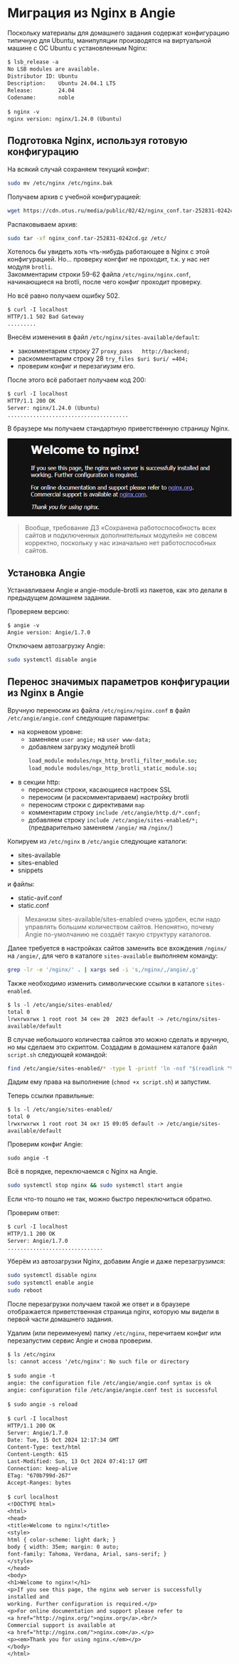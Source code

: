 # Миграция из Nginx в Angie

Поскольку материалы для домашнего задания содержат конфигурацию типичную для Ubuntu, манипуляции производятся на виртуальной машине с ОС Ubuntu с установленным Nginx:

```
$ lsb_release -a
No LSB modules are available.
Distributor ID: Ubuntu
Description:    Ubuntu 24.04.1 LTS
Release:        24.04
Codename:       noble

$ nginx -v
nginx version: nginx/1.24.0 (Ubuntu)
```

## Подготовка Nginx, используя готовую конфигурацию

На всякий случай сохраняем текущий конфиг:

```bash
sudo mv /etc/nginx /etc/nginx.bak
```

Получаем архив с учебной конфигурацией:

```bash
wget https://cdn.otus.ru/media/public/02/42/nginx_conf.tar-252831-0242cd.gz
```

Распаковываем архив:

```bash
sudo tar -xf nginx_conf.tar-252831-0242cd.gz /etc/
```

Хотелось бы увидеть хоть чть-нибудь работающее в Nginx с этой конфигурацией. Но... проверку конгфиг не проходит, т.к. у нас нет модуля `brotli`.  
Закомментарим строки 59-62 файла `/etc/nginx/nginx.conf`, начинающиеся на brotli, после чего конфиг проходит проверку.

Но всё равно получаем ошибку 502.

```
$ curl -I localhost
HTTP/1.1 502 Bad Gateway
.........
```

Внесём изменения в файл `/etc/nginx/sites-available/default`:

- закомментарим строку 27 `proxy_pass   http://backend;`
- раскомментарим строку 28 `try_files $uri $uri/ =404;`
- проверим конфиг и перезагиузим его.

После этого всё работает получаем код 200:

```
$ curl -I localhost
HTTP/1.1 200 OK
Server: nginx/1.24.0 (Ubuntu)
......................................
```

В браузере мы получаем стандартную приветственную страницу Nginx.

![](img/nginx_welcome.png)

> Вообще, требование ДЗ «Сохранена работоспособность всех сайтов и подключенных дополнительных модулей» не совсем корректно, поскольку  у нас изначально нет работоспособных сайтов.

## Установка Angie

Устанавливаем Angie и angie-module-brotli из пакетов, как это делали в предыдущем домашнем задании.

Проверяем версию:

```
$ angie -v
Angie version: Angie/1.7.0
```

Отключаем автозагрузку Angie:

```bash
sudo systemctl disable angie
```

## Перенос значимых параметров конфигурации из Nginx в Angie

Вручную переносим из файла `/etc/nginx/nginx.conf` в файл `/etc/angie/angie.conf` следующие параметры:

- на корневом уровне: 
  - заменяем `user angie;` на `user www-data;`
  - добавляем загрузку модулей brotli
    ```bash
    load_module modules/ngx_http_brotli_filter_module.so;
    load_module modules/ngx_http_brotli_static_module.so;
    ```
- в секции http:    
  - переносим строки, касающиеся настроек SSL
  - переносим (и раскомментариваем) настройку brotli
  - переносим строки с директивами `map`
  - комментарим строку `include /etc/angie/http.d/*.conf;`
  - добавляем строку `include /etc/angie/sites-enabled/*;` (предварительно заменяем `/angie/` на `/nginx/`)

Копируем из `/etc/nginx` в `/etc/angie` следующие каталоги:

- sites-available
- sites-enabled
- snippets

и файлы:

- static-avif.conf
- static.conf

> Механизм sites-available/sites-enabled очень удобен, если надо управлять большим количеством сайтов. Непонятно, почему Angie по-умолчанию не создаёт такую структуру каталогов.

Далее требуется в настройках сайтов заменить все вхождения `/nginx/` на `/angie/`, для чего в каталоге `sites-available` выполняем команду:

```bash
grep -lr -e '/nginx/' . | xargs sed -i 's,/nginx/,/angie/,g'
```

Также необходимо изменить символические ссылки в каталоге `sites-enabled`. 

```
$ ls -l /etc/angie/sites-enabled/
total 0
lrwxrwxrwx 1 root root 34 сен 20  2023 default -> /etc/nginx/sites-available/default
```

В случае небольшого количества сайтов это можно сделать и вручную, но мы сделаем это скриптом. Создадим в домашнем каталоге файл `script.sh` следующей командой:

```bash
find /etc/angie/sites-enabled/* -type l -printf 'ln -nsf "$(readlink "%p" | sed s!/etc/nginx/sites-available!/etc/angie/sites-available!)" "$(echo "%p" | sed s!/etc/nginx/sites-available!/etc/angie/sites-available!)"\n' > script.sh
```

Дадим ему права на выполнение (`chmod +x script.sh`) и запустим.

Теперь ссылки правильные:

```
$ ls -l /etc/angie/sites-enabled/
total 0
lrwxrwxrwx 1 root root 34 окт 15 09:05 default -> /etc/angie/sites-available/default
```

Проверим конфиг Angie:

```
sudo angie -t
```

Всё в порядке, переключаемся с Nginx на Angie.

```bash
sudo systemctl stop nginx && sudo systemctl start angie
```

Если что-то пошло не так, можно быстро переключиться обратно.

Проверим ответ:

```
$ curl -I localhost
HTTP/1.1 200 OK
Server: Angie/1.7.0
..............................
```

Уберём из автозагрузки Nginx, добавим Angie и даже перезагрузимся:

```bash
sudo systemctl disable nginx
sudo systemctl enable angie
sudo reboot
```

После перезагрузки получаем такой же ответ и в браузере отображается приветственная страница nginx, которую мы видели в первой части домашнего задания.

Удалим (или переименуем) папку `/etc/nginx`, перечитаем конфиг или перезапустим сервис Angie и снова проверим.

```
$ ls /etc/nginx
ls: cannot access '/etc/nginx': No such file or directory

$ sudo angie -t
angie: the configuration file /etc/angie/angie.conf syntax is ok
angie: configuration file /etc/angie/angie.conf test is successful

$ sudo angie -s reload

$ curl -I localhost
HTTP/1.1 200 OK
Server: Angie/1.7.0
Date: Tue, 15 Oct 2024 12:17:34 GMT
Content-Type: text/html
Content-Length: 615
Last-Modified: Sun, 13 Oct 2024 07:41:17 GMT
Connection: keep-alive
ETag: "670b799d-267"
Accept-Ranges: bytes

$ curl localhost
<!DOCTYPE html>
<html>
<head>
<title>Welcome to nginx!</title>
<style>
html { color-scheme: light dark; }
body { width: 35em; margin: 0 auto;
font-family: Tahoma, Verdana, Arial, sans-serif; }
</style>
</head>
<body>
<h1>Welcome to nginx!</h1>
<p>If you see this page, the nginx web server is successfully installed and
working. Further configuration is required.</p>
<p>For online documentation and support please refer to
<a href="http://nginx.org/">nginx.org</a>.<br/>
Commercial support is available at
<a href="http://nginx.com/">nginx.com</a>.</p>
<p><em>Thank you for using nginx.</em></p>
</body>
</html>
```
